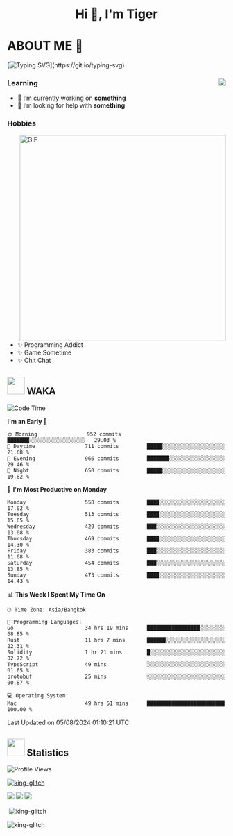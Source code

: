 <h1 align="center">Hi 👋, I'm Tiger</h1>




# ABOUT ME 💬

[![Typing SVG](https://readme-typing-svg.herokuapp.com?color=22F771&vCenter=true&lines=A+perssionate+developer+from+nowhere.)](https://git.io/typing-svg)

<div>
 <img align="right" src="https://spotify-github-profile.vercel.app/api/view?uid=12129734423&cover_image=false&theme=default&bar_color=22d016&bar_color_cover=true" />
 <h3>Learning</h3>
 
 <ul>
  <li>🔭 I’m currently working on <b>something</b></li>
  <li>🤝 I’m looking for help with <b>something</b></li>
 </ul>
 
</div>
<div>
 <h3>Hobbies</h3>
 <img align="right" height="475px"  alt="GIF" src="https://i.pinimg.com/originals/1f/b7/db/1fb7dbee557e5ed509f7517da8a84d58.gif" />
 <ul>
  <li>✨ Programming Addict</li>
  <li>✨ Game Sometime</li>
  <li>✨ Chit Chat</li>
 </ul>
 
</div>



## <img height="40" src="https://raw.githubusercontent.com/innng/innng/master/assets/kyubey.gif"/> WAKA

<!--START_SECTION:waka-->
![Code Time](http://img.shields.io/badge/Code%20Time-2%2C108%20hrs%2043%20mins-blue)

**I'm an Early 🐤** 

```text
🌞 Morning                952 commits         ███████░░░░░░░░░░░░░░░░░░   29.03 % 
🌆 Daytime                711 commits         █████░░░░░░░░░░░░░░░░░░░░   21.68 % 
🌃 Evening                966 commits         ███████░░░░░░░░░░░░░░░░░░   29.46 % 
🌙 Night                  650 commits         █████░░░░░░░░░░░░░░░░░░░░   19.82 % 
```
📅 **I'm Most Productive on Monday** 

```text
Monday                   558 commits         ████░░░░░░░░░░░░░░░░░░░░░   17.02 % 
Tuesday                  513 commits         ████░░░░░░░░░░░░░░░░░░░░░   15.65 % 
Wednesday                429 commits         ███░░░░░░░░░░░░░░░░░░░░░░   13.08 % 
Thursday                 469 commits         ████░░░░░░░░░░░░░░░░░░░░░   14.30 % 
Friday                   383 commits         ███░░░░░░░░░░░░░░░░░░░░░░   11.68 % 
Saturday                 454 commits         ███░░░░░░░░░░░░░░░░░░░░░░   13.85 % 
Sunday                   473 commits         ████░░░░░░░░░░░░░░░░░░░░░   14.43 % 
```


📊 **This Week I Spent My Time On** 

```text
🕑︎ Time Zone: Asia/Bangkok

💬 Programming Languages: 
Go                       34 hrs 19 mins      █████████████████░░░░░░░░   68.85 % 
Rust                     11 hrs 7 mins       ██████░░░░░░░░░░░░░░░░░░░   22.31 % 
Solidity                 1 hr 21 mins        █░░░░░░░░░░░░░░░░░░░░░░░░   02.72 % 
TypeScript               49 mins             ░░░░░░░░░░░░░░░░░░░░░░░░░   01.65 % 
protobuf                 25 mins             ░░░░░░░░░░░░░░░░░░░░░░░░░   00.87 % 

💻 Operating System: 
Mac                      49 hrs 51 mins      █████████████████████████   100.00 % 
```


 Last Updated on 05/08/2024 01:10:21 UTC
<!--END_SECTION:waka-->
## <img height="40" src="https://raw.githubusercontent.com/innng/innng/master/assets/kyubey.gif"/> Statistics
![Profile Views](https://komarev.com/ghpvc/?username=king-glitch)  

<p align="left"> 
 <a href="https://github.com/ryo-ma/github-profile-trophy">
  <img src="https://github-profile-trophy.vercel.app/?username=king-glitch&theme=dracula" alt="king-glitch" />
 </a> </p>

![](https://github-profile-summary-cards.vercel.app/api/cards/profile-details?username=king-glitch&theme=dracula)
![](https://github-profile-summary-cards.vercel.app/api/cards/stats?username=king-glitch&theme=dracula) 
![](https://github-profile-summary-cards.vercel.app/api/cards/productive-time?username=king-glitch&theme=dracula)


<p>&nbsp;<img align="center" src="https://github-readme-stats.vercel.app/api?username=king-glitch&theme=dracula" alt="king-glitch" /></p>

<p><img align="center" src="https://github-readme-streak-stats.herokuapp.com/?user=king-glitch&theme=dracula" alt="king-glitch" /></p>

